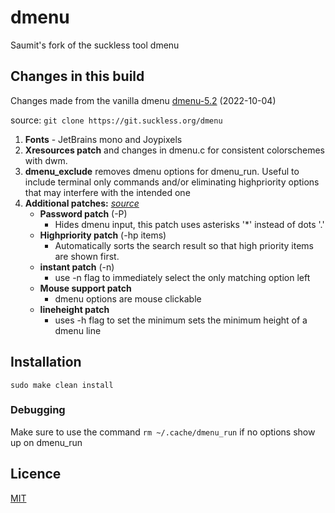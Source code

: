 # dmenu
Saumit's fork of the suckless tool dmenu

## Changes in this build
Changes made from the vanilla dmenu [dmenu-5.2](https://dl.suckless.org/tools/dmenu-5.2.tar.gz) (2022-10-04)

source: `git clone https://git.suckless.org/dmenu`

1. <b>Fonts</b> - JetBrains mono and Joypixels
2. <b>Xresources patch</b> and changes in dmenu.c for consistent colorschemes with dwm.
3. <b> dmenu_exclude</b> removes dmenu options for dmenu_run. Useful to include terminal only commands and/or eliminating highpriority options that may interfere with the intended one
4. <b>Additional patches:</b> [<i>source</i>](https://tools.suckless.org/dmenu/patches/)
    - <b>Password patch</b> (-P)
      - Hides dmenu input, this patch uses asterisks '*' instead of dots '.'
    - <b>Highpriority patch</b> (-hp items)
      - Automatically sorts the search result so that high priority items are shown first.
    - <b>instant patch</b> (-n)
      - use -n flag to immediately select the only matching option left
    - <b>Mouse support patch</b>
      - dmenu options are mouse clickable
    - <b>lineheight patch</b>
      - uses -h flag to set the minimum sets the minimum height of a dmenu line

## Installation
```
sudo make clean install
```

### Debugging
Make sure to use the command `rm ~/.cache/dmenu_run` if no options show up on dmenu_run
## Licence
[MIT](https://choosealicense.com/licenses/mit/)
